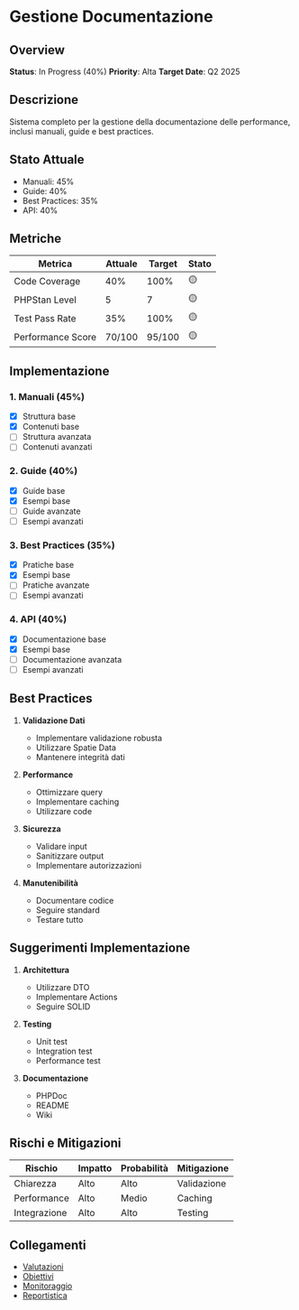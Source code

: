 # Gestione Documentazione

## Overview
**Status**: In Progress (40%)
**Priority**: Alta
**Target Date**: Q2 2025

## Descrizione
Sistema completo per la gestione della documentazione delle performance, inclusi manuali, guide e best practices.

## Stato Attuale
- Manuali: 45%
- Guide: 40%
- Best Practices: 35%
- API: 40%

## Metriche
| Metrica | Attuale | Target | Stato |
|---------|----------|---------|--------|
| Code Coverage | 40% | 100% | 🟡 |
| PHPStan Level | 5 | 7 | 🟡 |
| Test Pass Rate | 35% | 100% | 🟡 |
| Performance Score | 70/100 | 95/100 | 🟡 |

## Implementazione
### 1. Manuali (45%)
- [x] Struttura base
- [x] Contenuti base
- [ ] Struttura avanzata
- [ ] Contenuti avanzati

### 2. Guide (40%)
- [x] Guide base
- [x] Esempi base
- [ ] Guide avanzate
- [ ] Esempi avanzati

### 3. Best Practices (35%)
- [x] Pratiche base
- [x] Esempi base
- [ ] Pratiche avanzate
- [ ] Esempi avanzati

### 4. API (40%)
- [x] Documentazione base
- [x] Esempi base
- [ ] Documentazione avanzata
- [ ] Esempi avanzati

## Best Practices
1. **Validazione Dati**
   - Implementare validazione robusta
   - Utilizzare Spatie Data
   - Mantenere integrità dati

2. **Performance**
   - Ottimizzare query
   - Implementare caching
   - Utilizzare code

3. **Sicurezza**
   - Validare input
   - Sanitizzare output
   - Implementare autorizzazioni

4. **Manutenibilità**
   - Documentare codice
   - Seguire standard
   - Testare tutto

## Suggerimenti Implementazione
1. **Architettura**
   - Utilizzare DTO
   - Implementare Actions
   - Seguire SOLID

2. **Testing**
   - Unit test
   - Integration test
   - Performance test

3. **Documentazione**
   - PHPDoc
   - README
   - Wiki

## Rischi e Mitigazioni
| Rischio | Impatto | Probabilità | Mitigazione |
|---------|----------|-------------|-------------|
| Chiarezza | Alto | Alto | Validazione |
| Performance | Alto | Medio | Caching |
| Integrazione | Alto | Alto | Testing |

## Collegamenti
- [Valutazioni](../valutazioni.md)
- [Obiettivi](../obiettivi.md)
- [Monitoraggio](../monitoraggio.md)
- [Reportistica](../reportistica.md) 